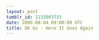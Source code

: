 ```yaml
---
layout: post
tumblr_id: 1133083733  
date: 2006-08-04 09:00:00 UTC
title: OK Go - Here It Goes Again
---
```


<object width="500" height="400"><param name="movie" value="http://www.youtube.com/v/pv5zWaTEVkI"></param><embed src="http://www.youtube.com/v/pv5zWaTEVkI" type="application/x-shockwave-flash" width="500" height="400"></embed></object>
